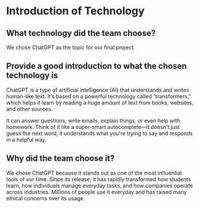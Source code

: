 # Introduction of Technology

## What technology did the team choose?

We chose ChatGPT as the topic for our final project.

## Provide a good introduction to what the chosen technology is

ChatGPT is a type of artificial intelligence (AI) that understands and writes human-like text. It’s based on a powerful technology called “transformers,” which helps it learn by reading a huge amount of text from books, websites, and other sources.

It can answer questions, write emails, explain things, or even help with homework. Think of it like a super-smart autocomplete—it doesn't just guess the next word, it understands what you're trying to say and responds in a helpful way.

## Why did the team choose it?

We chose ChatGPT because it stands out as one of the most influential tools of our time. Since its release, it has rapidly transformed how students learn, how individuals manage everyday tasks, and how companies operate across industries. Millions of people use it everyday and has raised many ethical concerns over its usage.
